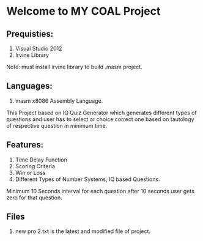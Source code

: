 # Welcome to MY COAL Project

## Prequisties:
1. Visual Studio 2012
2. Irvine Library 

Note: must install irvine library to build .masm project.

## Languages:
1. masm x8086 Assembly Language.

This Project based on IQ Quiz Generator which generates different types of questions and user has to select or choice correct one based on tautology of respective question in minimum time.

## Features:
1. Time Delay Function
2. Scoring Criteria
3. Win or Loss
4. Different Types of Number Systems, IQ based Questions.

Minimum 10 Seconds interval for each question after 10 seconds user gets zero for that question.

## Files
1. new pro 2.txt is the latest and modified file of project.
